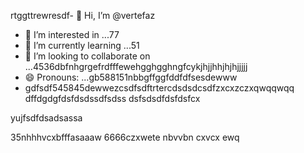 rtggttrewresdf- 👋 Hi, I’m @vertefaz
- 👀 I’m interested in ...77
- 🌱 I’m currently learning ...51
- 💞️ I’m looking to collaborate on ...4536dbfnhgrgefrdfffewehgghgghngfcykjhjjhhjhjhjjjjj
- 😄 Pronouns: ...gb588151nbbgffggfddfdfsesdewww
- gdfsdf545845dewwezcsdfsdftrtercdsdsdcsdfzxcxzczxqwqqwqq
dffdgdgfdsfdsdssdfsdss
dsfsdsdfdsfdsfcx
<!---fgjsf544545688521file) appears on your GitHub profile.dfa3vcb99+9dssddqwhtrregrgrefdfd
You can click the Preview link to take a look at your45 changes.gf23jhmhjjuyh0
--->yujfsdfdsadsassa
35nhhhvcxbfffasaaaw
6666czxwete
nbvvbn
cxvcx
ewq
